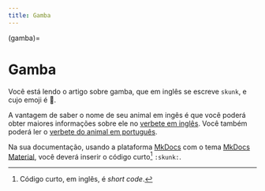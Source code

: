 ```yaml
---
title: Gamba
---
```


(gamba)=

# Gamba

Você está lendo o artigo sobre gamba, que em inglês se escreve 
`skunk`, e cujo emoji é 🦨.

A vantagem de saber o nome de seu animal em ingês é que você poderá obter maiores informações sobre ele no [verbete em inglês](wikien:skunk). 
Você também poderá ler o [verbete do animal em português](wikipt:gamba).

Na sua documentação, usando a plataforma [MkDocs](https://www.mkdocs.org/) com o tema [MkDocs Material](https://squidfunk.github.io/mkdocs-material/),
você deverá inserir o código curto[^1] `:skunk:`.

[^1]: Código curto, em inglês, é *short code*.
